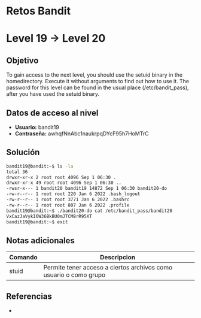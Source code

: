 # Retos Bandit

# Level 19 → Level 20

## Objetivo
To gain access to the next level, you should use the setuid binary in the homedirectory. Execute it without arguments to find out how to use it. The password for this level can be found in the usual place (/etc/bandit_pass), after you have used the setuid binary.

## Datos de acceso al nivel
- **Usuario:** bandit19
- **Contraseña:** awhqfNnAbc1naukrpqDYcF95h7HoMTrC

## Solución
```bash
bandit19@bandit:~$ ls -la
total 36
drwxr-xr-x 2 root root 4096 Sep 1 06:30 .
drwxr-xr-x 49 root root 4096 Sep 1 06:30 ..
-rwsr-x--- 1 bandit20 bandit19 14872 Sep 1 06:30 bandit20-do
-rw-r--r-- 1 root root 220 Jan 6 2022 .bash_logout
-rw-r--r-- 1 root root 3771 Jan 6 2022 .bashrc
-rw-r--r-- 1 root root 807 Jan 6 2022 .profile
bandit19@bandit:~$ ./bandit20-do cat /etc/bandit_pass/bandit20
VxCazJaVykI6W36BkBU0mJTCM8rR95XT
bandit19@bandit:~$ exit
```
## Notas adicionales
| Comando | Descripcion |
|---------|-------------|
| stuid | Permite tener acceso a ciertos archivos como usuario o como grupo |

## Referencias
- []()
